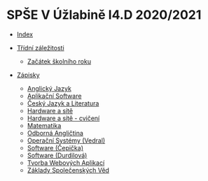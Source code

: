 # SPŠE V Úžlabině I4.D 2020/2021

- [Index](README.md)

- [Třídní záležitosti](Main/Organizace/README.md)
	- [Začátek školního roku](Main/Organizace/zacatek.md)

- [Zápisky]()
	- [Anglický Jazyk]()
	- [Aplikační Software]()
	- [Český Jazyk a Literatura]()
	- [Hardware a sítě]()
	- [Hardware a sítě - cvičení]()
	- [Matematika]()
	- [Odborná Angličtina]()
	- [Operační Systémy (Vedral)](Zapisky/OS-VD.md)
	- [Software (Čepička)]()
	- [Software (Durdilová)]()
	- [Tvorba Webových Aplikací]()
	- [Základy Společenských Věd]()
